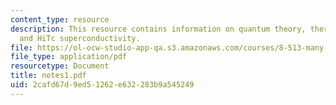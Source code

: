 ```yaml
---
content_type: resource
description: This resource contains information on quantum theory, thermodynamics,
  and HiTc superconductivity.
file: https://ol-ocw-studio-app-qa.s3.amazonaws.com/courses/8-513-many-body-theory-for-condensed-matter-systems-fall-2004/2cafd67d9ed51262e632283b9a545249_notes1.pdf
file_type: application/pdf
resourcetype: Document
title: notes1.pdf
uid: 2cafd67d-9ed5-1262-e632-283b9a545249
---
```

